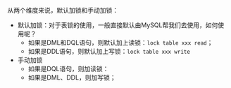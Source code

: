 从两个维度来说，默认加锁和手动加锁：

* 默认加锁：对于表锁的使用，一般直接默认由MySQL帮我们去使用，如何使用呢？
  * 如果是DML和DQL语句，则默认加上读锁：`lock table xxx read`；
  * 如果是DDL语句，则默认加上写锁：`lock table xxx write`
* 手动加锁
  * 如果是DQL语句，则加读锁：
  * 如果是DML、DDL，则加写锁；